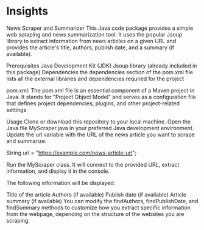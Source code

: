 # Insights
News Scraper and Summarizer
This Java code package provides a simple web scraping and news summarization tool. It uses the popular Jsoup library to extract information from news articles on a given URL and provides the article's title, authors, publish date, and a summary (if available).

Prerequisites
Java Development Kit (JDK)
Jsoup library (already included in this package)
Dependencies the dependencies section of the pom.xml file lists all the external libraries and dependencies required for the project

pom.xml:
The pom.xml file is an essential component of a Maven project in Java. It stands for "Project Object Model" and serves as a configuration file that defines project dependencies, plugins, and other project-related settings

Usage
Clone or download this repository to your local machine.
Open the Java file MyScraper.java in your preferred Java development environment.
Update the url variable with the URL of the news article you want to scrape and summarize.

String url = "https://example.com/news-article-url";

Run the MyScraper class. It will connect to the provided URL, extract information, and display it in the console.

The following information will be displayed:

Title of the article
Authors (if available)
Publish date (if available)
Article summary (if available)
You can modify the findAuthors, findPublishDate, and findSummary methods to customize how you extract specific information from the webpage, depending on the structure of the websites you are scraping.
